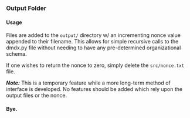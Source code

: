 ### Output Folder

#### Usage
Files are added to the `output/` directory w/ an incrementing nonce value appended to their filename.  This allows for simple recursive calls to the dmdx.py file without needing to have any pre-determined organizational schema.

If one wishes to return the nonce to zero, simply delete the `src/nonce.txt` file.

***Note:*** This is a temporary feature while a more long-term method of interface is developed.  No features should be added which rely upon the output files or the nonce.

#### Bye.
